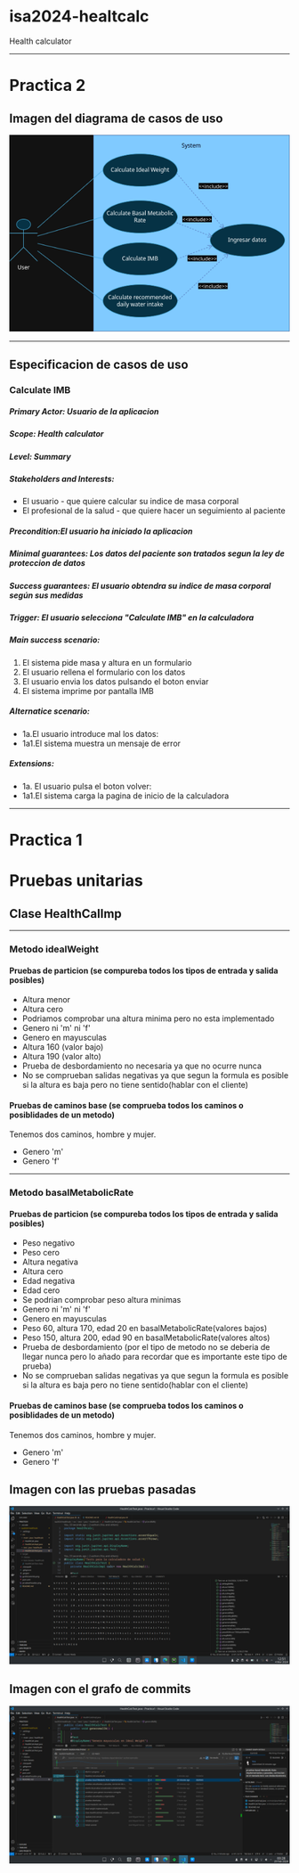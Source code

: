 # isa2024-healtcalc
Health calculator
***
# Practica 2

## Imagen del diagrama de casos de uso

![imagen no carga la puedes encontrar en el repositorio](doc/casos-de-uso.drawio.png)
***
## Especificacion de casos de uso
### Calculate IMB
##### Primary Actor: Usuario de la aplicacion
##### Scope: Health calculator
##### Level: Summary

##### Stakeholders and Interests:
- El usuario - que quiere calcular su indice de masa corporal
- El profesional de la salud - que quiere hacer un seguimiento al paciente

##### Precondition:El usuario ha iniciado la aplicacion

##### Minimal guarantees: Los datos del paciente son tratados segun la ley de proteccion de datos

##### Success guarantees: El usuario obtendra su indice de masa corporal según sus medidas

##### Trigger: El usuario selecciona "Calculate IMB" en la calculadora

##### Main success scenario:
1. El sistema pide masa y altura en un formulario
2. El usuario rellena el formulario con los datos
3. El usuario envia los datos pulsando el boton enviar
4. El sistema imprime por pantalla IMB


##### Alternatice scenario:
- 1a.El usuario introduce mal los datos:
- 1a1.El sistema muestra un mensaje de error

##### Extensions:
- 1a. El usuario pulsa el boton volver:
- 1a1.El sistema carga la pagina de inicio de la calculadora

***
# Practica 1
# Pruebas unitarias
## Clase HealthCalImp
---
### Metodo idealWeight

#### Pruebas de particion (se compureba todos los tipos de entrada y salida posibles)
- Altura menor
- Altura cero
- Podriamos comprobar una altura minima pero no esta implementado
- Genero ni 'm' ni 'f'
- Genero en mayusculas
- Altura 160 (valor bajo)
- Altura 190 (valor alto)
- Prueba de desbordamiento no necesaria ya que no ocurre nunca 
- No se comprueban salidas negativas ya que segun la formula es posible si la altura es baja pero no tiene sentido(hablar con el cliente)

#### Pruebas de caminos base (se comprueba todos los caminos o posiblidades de un metodo)
Tenemos dos caminos, hombre y mujer.

- Genero 'm'
- Genero 'f'
***
### Metodo basalMetabolicRate

#### Pruebas de particion (se compureba todos los tipos de entrada y salida posibles)
- Peso negativo
- Peso cero
- Altura negativa
- Altura cero
- Edad negativa
- Edad cero
- Se podrian comprobar peso altura minimas
- Genero ni 'm' ni 'f'
- Genero en mayusculas
- Peso 60, altura 170, edad 20 en basalMetabolicRate(valores bajos)
- Peso 150, altura 200, edad 90 en basalMetabolicRate(valores altos)
- Prueba de desbordamiento (por el tipo de metodo no se deberia de llegar nunca pero lo añado para recordar que es importante este tipo de prueba)
- No se comprueban salidas negativas ya que segun la formula es posible si la altura es baja pero no tiene sentido(hablar con el cliente)

#### Pruebas de caminos base (se comprueba todos los caminos o posiblidades de un metodo)
Tenemos dos caminos, hombre y mujer.

- Genero 'm'
- Genero 'f'


## Imagen con las pruebas pasadas

![imagen no carga la puedes encontrar en el repositorio](pruebasPasadas.png)

## Imagen con el grafo de commits

![imagen no carga la puedes encontrar en el repositorio](grafoCommits.png)